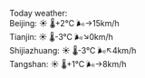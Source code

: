 Today weather:  
Beijing: ☀️ 🌡️+2°C 🌬️→15km/h  
Tianjin: ☀️ 🌡️-3°C 🌬️↘0km/h  
Shijiazhuang: ☀️ 🌡️-3°C 🌬️↖4km/h  
Tangshan: ☀️ 🌡️+1°C 🌬️→8km/h  
